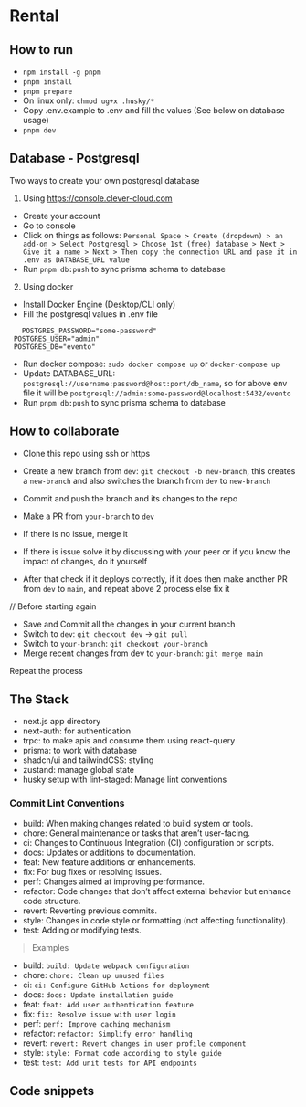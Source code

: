 # Rental

## How to run

- `npm install -g pnpm`
- `pnpm install`
- `pnpm prepare`
- On linux only: `chmod ug+x .husky/*`
- Copy .env.example to .env and fill the values (See below on database usage)
- `pnpm dev`

## Database - Postgresql

Two ways to create your own postgresql database

1. Using https://console.clever-cloud.com

- Create your account
- Go to console
- Click on things as follows: `Personal Space > Create (dropdown) > an add-on > Select Postgresql > Choose 1st (free) database > Next > Give it a name > Next > Then copy the connection URL and pase it in .env as DATABASE_URL value`
- Run `pnpm db:push` to sync prisma schema to database

2. Using docker

- Install Docker Engine (Desktop/CLI only)
- Fill the postgresql values in .env file

```env
   POSTGRES_PASSWORD="some-password"
 POSTGRES_USER="admin"
 POSTGRES_DB="evento"
```

- Run docker compose: `sudo docker compose up` or `docker-compose up`
- Update DATABASE_URL: `postgresql://username:password@host:port/db_name`, so for above env file it will be `postgresql://admin:some-password@localhost:5432/evento`
- Run `pnpm db:push` to sync prisma schema to database

## How to collaborate

- Clone this repo using ssh or https
- Create a new branch from `dev`: `git checkout -b new-branch`, this creates a `new-branch` and also switches the branch from `dev` to `new-branch`
- Commit and push the branch and its changes to the repo

- Make a PR from `your-branch` to `dev`
- If there is no issue, merge it
- If there is issue solve it by discussing with your peer or if you know the impact of changes, do it yourself
- After that check if it deploys correctly, if it does then make another PR from `dev` to `main`, and repeat above 2 process else fix it

// Before starting again

- Save and Commit all the changes in your current branch
- Switch to `dev`: `git checkout dev` -> `git pull`
- Switch to `your-branch`: `git checkout your-branch`
- Merge recent changes from dev to `your-branch`: `git merge main`

Repeat the process

## The Stack

- next.js app directory
- next-auth: for authentication
- trpc: to make apis and consume them using react-query
- prisma: to work with database
- shadcn/ui and tailwindCSS: styling
- zustand: manage global state
- husky setup with lint-staged: Manage lint conventions

### Commit Lint Conventions

- build: When making changes related to build system or tools.
- chore: General maintenance or tasks that aren’t user-facing.
- ci: Changes to Continuous Integration (CI) configuration or scripts.
- docs: Updates or additions to documentation.
- feat: New feature additions or enhancements.
- fix: For bug fixes or resolving issues.
- perf: Changes aimed at improving performance.
- refactor: Code changes that don’t affect external behavior but enhance code structure.
- revert: Reverting previous commits.
- style: Changes in code style or formatting (not affecting functionality).
- test: Adding or modifying tests.

> Examples

- build: `build: Update webpack configuration`
- chore: `chore: Clean up unused files`
- ci: `ci: Configure GitHub Actions for deployment`
- docs: `docs: Update installation guide`
- feat: `feat: Add user authentication feature`
- fix: `fix: Resolve issue with user login`
- perf: `perf: Improve caching mechanism`
- refactor: `refactor: Simplify error handling`
- revert: `revert: Revert changes in user profile component`
- style: `style: Format code according to style guide`
- test: `test: Add unit tests for API endpoints`

## Code snippets

```

```
